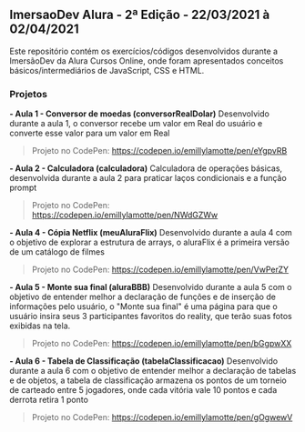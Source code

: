 ## ImersaoDev Alura - 2ª Edição - 22/03/2021 à 02/04/2021
Este repositório contém os exercícios/códigos desenvolvidos durante a ImersãoDev da Alura Cursos Online, onde foram apresentados conceitos básicos/intermediários de JavaScript, CSS e HTML.

### Projetos

**- Aula 1 - Conversor de moedas (conversorRealDolar)**
Desenvolvido durante a aula 1, o conversor recebe um valor em Real do usuário e converte esse valor para um valor em Real
>Projeto no CodePen: https://codepen.io/emillylamotte/pen/eYgpvRB

**- Aula 2 - Calculadora (calculadora)**
Calculadora de operações básicas, desenvolvida durante a aula 2 para praticar laços condicionais e a função prompt
>Projeto no CodePen: https://codepen.io/emillylamotte/pen/NWdGZWw

**-  Aula 4 - Cópia Netflix (meuAluraFlix)**
Desenvolvido durante a aula 4 com o objetivo de explorar a estrutura de arrays, o aluraFlix é a primeira versão de um catálogo de filmes
>Projeto no CodePen: https://codepen.io/emillylamotte/pen/VwPerZY

**- Aula 5 - Monte sua final (aluraBBB)**
Desenvolvido durante a aula 5 com o objetivo de entender melhor a declaração de funções e de inserção de informações pelo usuário, o "Monte sua final" é uma página para que o usuário insira seus 3 participantes favoritos do reality, que terão suas fotos exibidas na tela. 
>Projeto no CodePen: https://codepen.io/emillylamotte/pen/bGgpwXX

**- Aula 6 - Tabela de Classificação (tabelaClassificacao)**
Desenvolvido durante a aula 6 com o objetivo de entender melhor a declaração de tabelas e de objetos, a tabela de classificação armazena os pontos de um torneio de carteado entre 5 jogadores, onde cada vitória vale 10 pontos e cada derrota retira 1 ponto 
>Projeto no CodePen: https://codepen.io/emillylamotte/pen/gOgwewV
